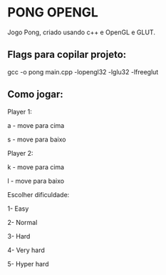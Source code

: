 # PONG OPENGL

Jogo Pong, criado usando c++ e OpenGL e GLUT.

## Flags para copilar projeto:
gcc -o pong main.cpp -lopengl32 -lglu32 -lfreeglut

## Como jogar:

Player 1:

a - move para cima 

s - move para baixo


Player 2:

k - move para cima

l - move para baixo


Escolher dificuldade:

1- Easy

2- Normal

3- Hard

4- Very hard

5- Hyper hard







